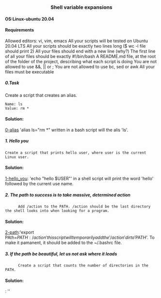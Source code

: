 ### <div align="center">Shell variable expansions</div>

#### OS:Linux-ubuntu 20.04

#### Requirements

Allowed editors: vi, vim, emacs
All your scripts will be tested on Ubuntu 20.04 LTS
All your scripts should be exactly two lines long ($ wc -l file should print 2)
All your files should end with a new line (why?)
The first line of all your files should be exactly #!/bin/bash
A README.md file, at the root of the folder of the project, describing what each script is doing
You are not allowed to use &&, || or ;
You are not allowed to use bc, sed or awk
All your files must be executable



##### 0.Task <o>

  Create a script that creates an alias.

    Name: ls
    Value: rm *
  
#### Solution:
  
[0-alias](https://github.com/mideactive/alx-system_engineering-devops/blob/master/0x03-shell_variables_expansions/0-alias) 'alias ls="rm *" written in a bash script will the alis 'ls'.   

  
  
##### 1. Hello you

    Create a script that prints hello user, where user is the current Linux user.
  
#### Solution:
  
[1-hello_you](https://github.com/mideactive/alx-system_engineering-devops/blob/master/0x03-shell_variables_expansions/1-hello_you): 'echo "hello $USER"' in a shell script will print the word 'hello' followed by the current use name.    


##### 2. The path to success is to take massive, determined action

          Add /action to the PATH. /action should be the last directory the shell looks into when looking for a program.
          
#### Solution:

[2-path](https://github.com/mideactive/alx-system_engineering-devops/blob/master/0x03-shell_variables_expansions/2-path):'export PAth=$PATH:/action' this script will temporarily add the '/action' dir to '$PATH'. To make it pamanent, it should be added to the ~/.bashrc file.



##### 3. If the path be beautiful, let us not ask where it leads

          Create a script that counts the number of directories in the PATH.
  
#### Solution:
  
[](): ''  

